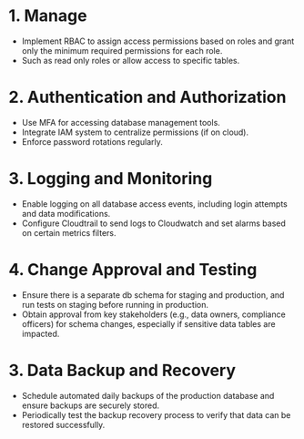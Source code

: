 # 1. Manage
- Implement RBAC to assign access permissions based on roles and grant only the minimum required permissions for each role.
- Such as read only roles or allow access to specific tables.

# 2. Authentication and Authorization
- Use MFA for accessing database management tools.
- Integrate IAM system to centralize permissions (if on cloud).
- Enforce password rotations regularly.

# 3. Logging and Monitoring
- Enable logging on all database access events, including login attempts and data modifications.
- Configure Cloudtrail to send logs to Cloudwatch and set alarms based on certain metrics filters.
  
# 4. Change Approval and Testing
- Ensure there is a separate db schema for staging and production, and run tests on staging before running in production.
- Obtain approval from key stakeholders (e.g., data owners, compliance officers) for schema changes, especially if sensitive data tables are impacted.

# 3. Data Backup and Recovery
- Schedule automated daily backups of the production database and ensure backups are securely stored.
- Periodically test the backup recovery process to verify that data can be restored successfully.

